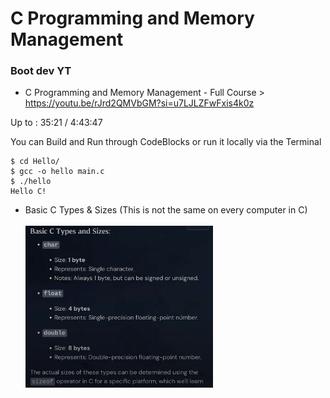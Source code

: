 # C Programming and Memory Management

### Boot dev YT

- C Programming and Memory Management - Full Course > https://youtu.be/rJrd2QMVbGM?si=u7LJLZFwFxis4k0z

Up to : 35:21 / 4:43:47

You can Build and Run through CodeBlocks or run it locally via the Terminal
```
$ cd Hello/
$ gcc -o hello main.c 
$ ./hello 
Hello C!
```

- Basic C Types & Sizes (This is not the same on every computer in C)</br></br>
<img src="./images/Basic_C_Types&Sizes.png" width="300"/><br/>